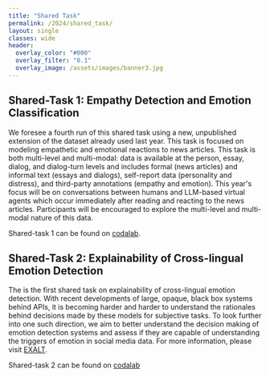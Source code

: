 ```yaml
---
title: "Shared Task"
permalink: /2024/shared_task/
layout: single
classes: wide
header:
  overlay_color: "#000"
  overlay_filter: "0.1"
  overlay_image: /assets/images/banner3.jpg
---
```



## Shared-Task 1: Empathy Detection and Emotion Classification
We foresee a fourth run of this shared task using a new, unpublished extension of the dataset already used last year. This task is focused on modeling empathetic and emotional reactions to news articles. This task is both multi-level and multi-modal: data is available at the person, essay, dialog, and dialog-turn levels and includes formal (news articles) and informal text (essays and dialogs), self-report data (personality and distress), and third-party annotations (empathy and emotion). This year's focus will be on conversations between humans and LLM-based virtual agents which occur immediately after reading and reacting to the news articles. Participants will be encouraged to explore the multi-level and multi-modal nature of this data.

Shared-task 1 can be found on [codalab]().

## Shared-Task 2: Explainability of Cross-lingual Emotion Detection
The is the first shared task on explainability of cross-lingual emotion detection. With recent developments of large, opaque, black box systems behind APIs, it is becoming harder and harder to understand the rationales behind decisions made by these models for subjective tasks. To look further into one such direction, we aim to better understand the decision making of emotion detection systems and assess if they are capable of understanding the triggers of emotion in social media data. For more information, please visit [EXALT](https://lt3.ugent.be/exalt/).

Shared-task 2 can be found on [codalab](https://codalab.lisn.upsaclay.fr/competitions/17730)

